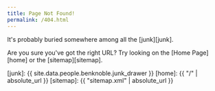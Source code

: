 ```yaml
---
title: Page Not Found!
permalink: /404.html
---
```


It's probably buried somewhere among all the [junk][junk].

Are you sure you've got the right URL? Try looking on the [Home Page][home] or the
[sitemap][sitemap].

[junk]: {{ site.data.people.benknoble.junk_drawer }}
[home]: {{ "/" | absolute_url  }}
[sitemap]: {{ "sitemap.xml" | absolute_url  }}
